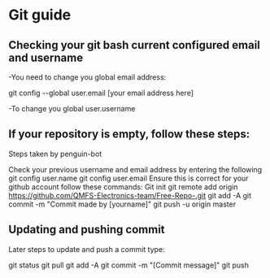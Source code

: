 # Git guide

## Checking your git bash current configured email and username

-You need to change you global email address:

git config --global user.email [your email address here]

-To change you global user.username


## If your repository is empty, follow these steps:

Steps taken by penguin-bot

Check your previous username and email address by entering the following
git config user.name
git config user.email
Ensure this is correct for your github account 
follow these commands:
Git init
git remote add origin https://github.com/QMFS-Electronics-team/Free-Repo-.git
git add -A
git commit -m "Commit made by [yourname]"
git push -u origin master


## Updating and pushing commit

Later steps to update and push a commit
type:

git status
git pull
git add -A
git commit -m "[Commit message]"
git push